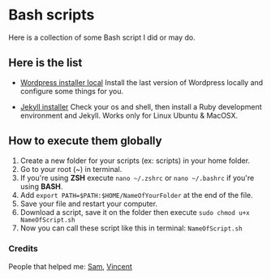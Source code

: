 # Bash scripts

Here is a collection of some Bash script I did or may do.

## Here is the list

* [Wordpress installer local](wordpress_readme.md)
Install the last version of Wordpress locally and configure some things for you.

* [Jekyll installer](jekyll_readme.md)
Check your os and shell, then install a Ruby development environment and Jekyll. Works only for Linux Ubuntu & MacOSX.

## How to execute them globally

1. Create a new folder for your scripts (ex: scripts) in your home folder.
2. Go to your root (~) in terminal.
3. If you're using **ZSH** execute `nano ~/.zshrc`  or `nano ~/.bashrc` if you're using **BASH**.
4. Add `export PATH=$PATH:$HOME/NameOfYourFolder` at the end of the file.
5. Save your file and restart your computer.
6. Download a script, save it on the folder then execute `sudo chmod u+x NameOfScript.sh`
7. Now you can call these script like this in terminal: `NameOfScript.sh`

### Credits

People that helped me: [Sam](https://github.com/sdegueldre), [Vincent](https://github.com/Raigyo)
